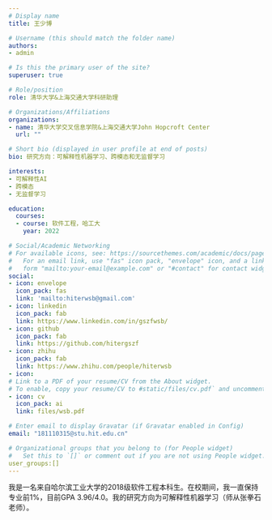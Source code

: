 ```yaml
---
# Display name
title: 王少博

# Username (this should match the folder name)
authors:
- admin

# Is this the primary user of the site?
superuser: true

# Role/position
role: 清华大学&上海交通大学科研助理

# Organizations/Affiliations
organizations:
- name: 清华大学交叉信息学院&上海交通大学John Hopcroft Center
  url: ""

# Short bio (displayed in user profile at end of posts)
bio: 研究方向：可解释性机器学习、跨模态和无监督学习

interests:
- 可解释性AI
- 跨模态
- 无监督学习

education:
  courses:
  - course: 软件工程，哈工大
    year: 2022

# Social/Academic Networking
# For available icons, see: https://sourcethemes.com/academic/docs/page-builder/#icons
#   For an email link, use "fas" icon pack, "envelope" icon, and a link in the
#   form "mailto:your-email@example.com" or "#contact" for contact widget.
social:
- icon: envelope
  icon_pack: fas
  link: 'mailto:hiterwsb@gmail.com'
- icon: linkedin
  icon_pack: fab
  link: https://www.linkedin.com/in/gszfwsb/
- icon: github
  icon_pack: fab
  link: https://github.com/hitergszf
- icon: zhihu
  icon_pack: fab
  link: https://www.zhihu.com/people/hiterwsb
- icon: 
# Link to a PDF of your resume/CV from the About widget.
# To enable, copy your resume/CV to #static/files/cv.pdf` and uncomment the lines below.
- icon: cv
  icon_pack: ai
  link: files/wsb.pdf

# Enter email to display Gravatar (if Gravatar enabled in Config)
email: "181110315@stu.hit.edu.cn"

# Organizational groups that you belong to (for People widget)
#   Set this to `[]` or comment out if you are not using People widget.
user_groups:[]
---
```


我是一名来自哈尔滨工业大学的2018级软件工程本科生。在校期间，我一直保持专业前1%，目前GPA 3.96/4.0。我的研究方向为可解释性机器学习（师从张拳石老师）。

